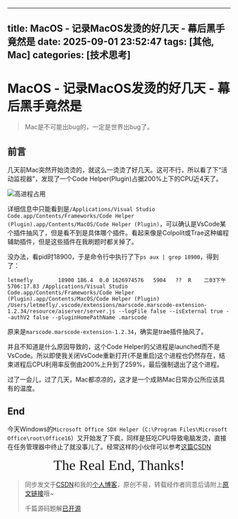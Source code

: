 <!--
 * @Author: LetMeFly
 * @Date: 2025-09-09 21:49:13
 * @LastEditors: LetMeFly.xyz
 * @LastEditTime: 2025-09-22 22:52:40
-->
---
title: MacOS - 记录MacOS发烫的好几天 - 幕后黑手竟然是
date: 2025-09-01 23:52:47
tags: [其他, Mac]
categories: [技术思考]
---

# MacOS - 记录MacOS发烫的好几天 - 幕后黑手竟然是

> Mac是不可能出bug的，一定是世界出bug了。

## 前言

几天前Mac突然开始烫烫的，就这么一烫烫了好几天。这可不行，所以看了下“活动监视器”，发现了一个Code Helper(Plugin)占据200%上下的CPU近4天了。

![高进程占用](https://cors.letmefly.xyz/https://i-blog.csdnimg.cn/direct/24ab1584d8b24ca19884863c75501d9f.png)

详细信息中只能看到是`/Applications/Visual Studio Code.app/Contents/Frameworks/Code Helper (Plugin).app/Contents/MacOS/Code Helper (Plugin)`，可以确认是VsCode某个插件抽风了，但是看不到是具体哪个插件。看起来像是Colpolit或Trae这种编程辅助插件，但是这些插件在我刷题时都关掉了。

没办法，看pid时18900，于是命令行中执行了下`ps aux | grep 18900`，得到了：

```
letmefly        18900 186.4  0.0 1626974576   5904   ??  R    二03下午 5706:17.83 /Applications/Visual Studio Code.app/Contents/Frameworks/Code Helper (Plugin).app/Contents/MacOS/Code Helper (Plugin) /Users/letmefly/.vscode/extensions/marscode.marscode-extension-1.2.34/resource/aiserver/server.js --logFile false --isExternal true --authV2 false --pluginHomePathName .marscode
```

原来是`marscode.marscode-extension-1.2.34`，确实是trae插件抽风了。

并且不知道是什么原因导致的，这个Code Helper的父进程是launched而不是VsCode。所以即使我关闭VsCode重新打开(不是重启)这个进程也仍然存在，结束进程后CPU利用率反倒由200%上升到了259%，最后强制退出了这个进程。

过了一会儿，过了几天，Mac都凉凉的，这才是一个成熟Mac日常办公所应该具有的温度。

## End

今天Windows的`Microsoft Office SDX Helper`（`C:\Program Files\Microsoft Office\root\Office16`）又开始发了下疯，同样是狂吃CPU导致电脑发烫，直接在任务管理器中终止了就没事儿了。经常这样的小伙伴可以参考[这篇CSDN](https://blog.csdn.net/qq_42110985/article/details/124210544)

<center><font size="6px" face="Ink Free">The Real End, Thanks!</font></center>


> 同步发文于[CSDN](https://letmefly.blog.csdn.net/article/details/151087541)和我的[个人博客](https://blog.letmefly.xyz/)，原创不易，转载经作者同意后请附上[原文链接](https://blog.letmefly.xyz/2025/09/01/Other-MacOS-Logging_several_days_of_macOS_overheating/)哦~
>
> 千篇源码题解[已开源](https://github.com/LetMeFly666/LeetCode)